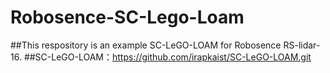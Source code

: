# Robosence-SC-Lego-Loam
##This respository is an example SC-LeGO-LOAM for Robosence RS-lidar-16.
##SC-LeGO-LOAM：https://github.com/irapkaist/SC-LeGO-LOAM.git
